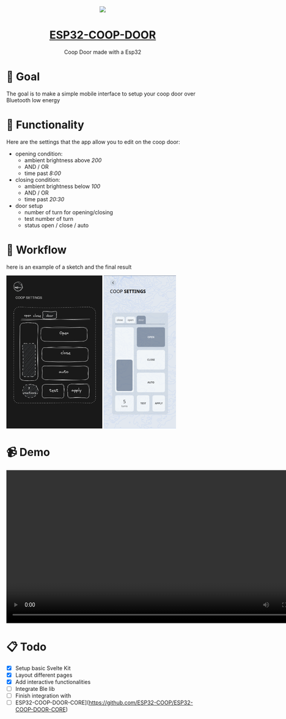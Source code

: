 <div align="center">
<img width=200 src="https://avatars.githubusercontent.com/u/125645342?s=400&u=3b826dc69690dbe5a25e243508bfb29d9a48d8a1&v=4">

# [ESP32-COOP-DOOR](https://coop-door.vercel.app/)

Coop Door made with a Esp32


</div>



# :dart: Goal
The goal is to make a simple mobile interface to setup your coop door over Bluetooth low energy

# :jigsaw: Functionality
Here are the settings that the app allow you to edit on the coop door:
- opening condition:
    - ambient brightness above *200*
    - AND / OR
    - time past *8:00*
- closing condition:
    - ambient brightness below *100*
    - AND / OR
    - time past *20:30*
- door setup
    - number of turn for opening/closing
    - test number of turn
    - status open / close / auto

# :arrows_counterclockwise: Workflow
here is an example of a sketch and the final result

<div>
<img height=400 src="README/sketch.png" alt="sketch">
<img height=400 src="README/result.png" alt="result">
</div>

# :video_camera: Demo



 <video height=400 loop>
  <source height=400 src="README/demo.webm">
  Your browser does not support the video tag.
</video> 

# :clipboard: Todo

- [x] Setup basic Svelte Kit
- [x] Layout different pages
- [x] Add interactive functionalities
- [ ] Integrate Ble lib
- [ ] Finish integration with 
- [ ] ESP32-COOP-DOOR-CORE](https://github.com/ESP32-COOP/ESP32-COOP-DOOR-CORE)
